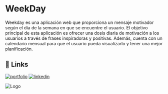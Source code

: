 # WeekDay
Weekday es una aplicación web que proporciona un mensaje motivador según el día de la semana en que se encuentre el usuario. El objetivo principal de esta aplicación es ofrecer una dosis diaria de motivación a los usuarios a través de frases inspiradoras y positivas. Además, cuenta con un calendario mensual para que el usuario pueda visualizarlo y tener una mejor planificación.

## 🔗 Links
[![portfolio](https://img.shields.io/badge/my_portfolio-000?style=for-the-badge&logo=ko-fi&logoColor=white)](https://josedavidfernandezcomino.com)
[![linkedin](https://img.shields.io/badge/linkedin-0A66C2?style=for-the-badge&logo=linkedin&logoColor=white)](https://www.linkedin.com/in/josedavidfernándezcomino/)

![Logo](https://user-images.githubusercontent.com/107296373/236514091-5f8a9760-35df-46fb-b922-f046bcbef5af.png)
